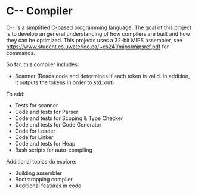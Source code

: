 # C-- Compiler
C-- is a simplified C-based programming language. The goal of this project is to develop an general understanding of how compilers are built and how they can be optimized. This projects uses a 32-bit MIPS assembler, see https://www.student.cs.uwaterloo.ca/~cs241/mips/mipsref.pdf for commands.

So far, this compiler includes:
- Scanner (Reads code and determines if each token is valid. In addition, it outputs the tokens in order to std::out)

To add:
- Tests for scanner
- Code and tests for Parser
- Code and tests for Scoping & Type Checker
- Code and tests for Code Generator
- Code for Loader
- Code for Linker
- Code and tests for Heap
- Bash scripts for auto-compiling

Additional topics do explore:
- Building assembler
- Bootstrapping compiler
- Additional features in code

